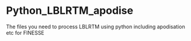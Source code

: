 # Python_LBLRTM_apodise
The files you need to process LBLRTM using python including apodisation etc for FINESSE
